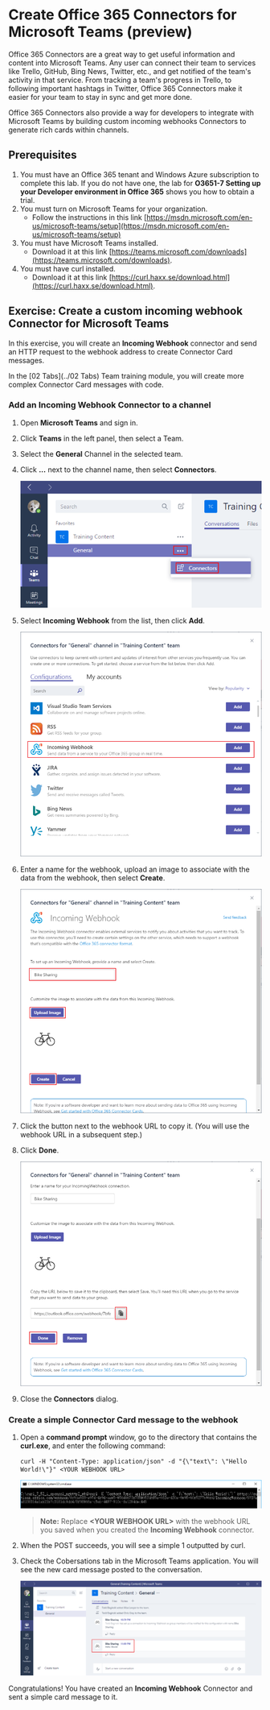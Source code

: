 # Create Office 365 Connectors for Microsoft Teams (preview) #
Office 365 Connectors are a great way to get useful information and content into Microsoft Teams. Any user can connect their team to services like Trello, GitHub, Bing News, Twitter, etc., and get notified of the team's activity in that service. From tracking a team's progress in Trello, to following important hashtags in Twitter, Office 365 Connectors make it easier for your team to stay in sync and get more done.

Office 365 Connectors also provide a way for developers to integrate with Microsoft Teams by building custom incoming webhooks Connectors to generate rich cards within channels.

## Prerequisites ##
1. You must have an Office 365 tenant and Windows Azure subscription to complete this lab. If you do not have one, the lab for **O3651-7 Setting up your Developer environment in Office 365** shows you how to obtain a trial.
2. You must turn on Microsoft Teams for your organization.
   - Follow the instructions in this link [https://msdn.microsoft.com/en-us/microsoft-teams/setup](https://msdn.microsoft.com/en-us/microsoft-teams/setup)
3. You must have Microsoft Teams installed.
   - Download it at this link [https://teams.microsoft.com/downloads](https://teams.microsoft.com/downloads).
4. You must have curl installed.
   - Download it at this link [https://curl.haxx.se/download.html](https://curl.haxx.se/download.html).
   
## Exercise: Create a custom incoming webhook Connector for Microsoft Teams ##
In this exercise, you will create an **Incoming Webhook** connector and send an HTTP request to the webhook address to create Connector Card messages.

In the [02 Tabs](../02 Tabs) Team training module, you will create more complex Connector Card messages with code.

### Add an Incoming Webhook Connector to a channel ###
1. Open **Microsoft Teams** and sign in.
2. Click **Teams** in the left panel, then select a Team. 
3. Select the **General** Channel in the selected team.
4. Click **...** next to the channel name, then select **Connectors**.

	![Screenshot of the previous step](Images/add-connector.png)

5. Select **Incoming Webhook** from the list, then click **Add**.

	![Screenshot of the previous step](Images/add-incoming-webhook.png)

6. Enter a name for the webhook, upload an image to associate with the data from the webhook, then select **Create**.

	![Screenshot of the previous step](Images/config-incoming-webhook.png)

7. Click the button next to the webhook URL to copy it.  (You will use the webhook URL in a subsequent step.) 
8. Click **Done**.

	![Screenshot of the previous step](Images/copy-incoming-webhook-url.png)

8. Close the **Connectors** dialog.

### Create a simple Connector Card message to the webhook ###
1. Open a **command prompt** window, go to the directory that contains the **curl.exe**, and enter the following command:

	````shell
	curl -H "Content-Type: application/json" -d "{\"text\": \"Hello World!\"}" <YOUR WEBHOOK URL>
	````

	![Screenshot of the previous step](Images/curl-command.png)

	> **Note:** Replace **&lt;YOUR WEBHOOK URL&gt;** with the webhook URL you saved when you created the **Incoming Webhook** connector.

2. When the POST succeeds, you will see a simple 1 outputted by curl.
3. Check the Cobersations tab in the Microsoft Teams application. You will see the new  card message posted to the conversation.

	![Screenshot of the previous step](Images/card-message.png)

Congratulations! You have created an **Incoming Webhook** Connector and sent a simple card message to it.